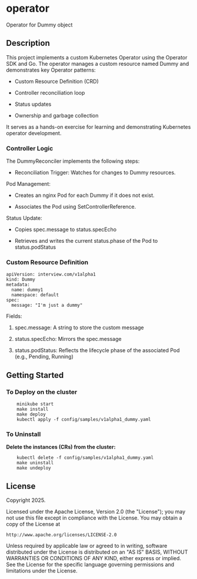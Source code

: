 # operator
Operator for Dummy object

## Description

This project implements a custom Kubernetes Operator using the Operator SDK and Go. The operator manages a custom resource named Dummy and demonstrates key Operator patterns:

* Custom Resource Definition (CRD)

* Controller reconciliation loop

* Status updates

* Ownership and garbage collection

It serves as a hands-on exercise for learning and demonstrating Kubernetes operator development.

### Controller Logic

The DummyReconciler implements the following steps:

- Reconciliation Trigger: Watches for changes to Dummy resources.

Pod Management:

- Creates an nginx Pod for each Dummy if it does not exist.

- Associates the Pod using SetControllerReference.

Status Update:

- Copies spec.message to status.specEcho

- Retrieves and writes the current status.phase of the Pod to status.podStatus

### Custom Resource Definition

```
apiVersion: interview.com/v1alpha1
kind: Dummy
metadata:
  name: dummy1
  namespace: default
spec:
  message: "I'm just a dummy"
```

Fields:

1. spec.message: A string to store the custom message

2. status.specEcho: Mirrors the spec.message

3. status.podStatus: Reflects the lifecycle phase of the associated Pod (e.g., Pending, Running)

## Getting Started

### To Deploy on the cluster
```
    minikube start
    make install
    make deploy
    kubectl apply -f config/samples/v1alpha1_dummy.yaml
```
### To Uninstall
**Delete the instances (CRs) from the cluster:**

```
    kubectl delete -f config/samples/v1alpha1_dummy.yaml
    make uninstall
    make undeploy
```

## License

Copyright 2025.

Licensed under the Apache License, Version 2.0 (the "License");
you may not use this file except in compliance with the License.
You may obtain a copy of the License at

    http://www.apache.org/licenses/LICENSE-2.0

Unless required by applicable law or agreed to in writing, software
distributed under the License is distributed on an "AS IS" BASIS,
WITHOUT WARRANTIES OR CONDITIONS OF ANY KIND, either express or implied.
See the License for the specific language governing permissions and
limitations under the License.

